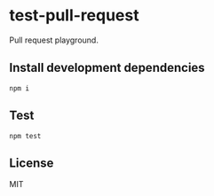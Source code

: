 # test-pull-request
Pull request playground.

## Install development dependencies
```shell
npm i
```

## Test
```shell
npm test
```

## License
MIT
